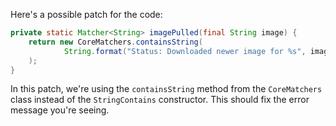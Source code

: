 Here's a possible patch for the code:

```java
private static Matcher<String> imagePulled(final String image) {
    return new CoreMatchers.containsString(
            String.format("Status: Downloaded newer image for %s", image)
    );
}
```

In this patch, we're using the `containsString` method from the `CoreMatchers` class instead of the `StringContains` constructor. This should fix the error message you're seeing.